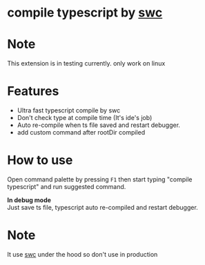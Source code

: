 # compile typescript by [swc](https://swc.rs/)

# Note

This extension is in testing currently. only work on linux

# Features

- Ultra fast typescript compile by swc
- Don't check type at compile time (It's ide's job)
- Auto re-compile when ts file saved and restart debugger.
- add custom command after rootDir compiled

# How to use

Open command palette by pressing `F1` then start typing "compile typescript" and run suggested command.

**In debug mode**\
Just save ts file, typescript auto re-compiled and restart debugger.

# Note

It use [swc](https://swc.rs/docs/migrating-from-tsc) under the hood so don't use in production
